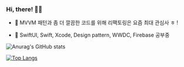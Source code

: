 ### Hi, there! 👋🏻

<!-- 
[![Hits](https://hits.seeyoufarm.com/api/count/incr/badge.svg?url=https%3A%2F%2Fgithub.com%2FYoungminah&count_bg=%2379C83D&title_bg=%23555555&icon=&icon_color=%23E7E7E7&title=hits&edge_flat=false)](https://hits.seeyoufarm.com)
-->

- 🤔 MVVM 패턴과 좀 더 깔끔한 코드를 위해 리팩토링은 요즘 최대 관심사 ㅎ ! <br>

- 🌱 SwiftUI, Swift, Xcode, Design pattern, WWDC, Firebase 공부중

<!-- **Youngminah/Youngminah** is a ✨ _special_ ✨ repository because its `README.md` (this file) appears on your GitHub profile.

Here are some ideas to get you started:

- 🔭 I’m currently working on ...
- 🌱 I’m currently learning ...
- 👯 I’m looking to collaborate on ...
- 🤔 I’m looking for help with ...
- 💬 Ask me about ...
- 📫 How to reach me: ...
- 😄 Pronouns: ...
- ⚡ Fun fact: ...
-->


![Anurag's GitHub stats](https://github-readme-stats.vercel.app/api?username=Youngminah&show_icons=true)


[![Top Langs](https://github-readme-stats.vercel.app/api/top-langs/?username=Youngminah&layout=compact)](https://github.com/anuraghazra/github-readme-stats)

